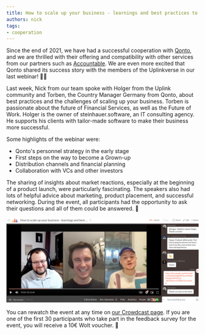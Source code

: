 ```yaml
---
title: How to scale up your business - learnings and best practices to go from MVP to Unicorn
authors: nick
tags:
- cooperation
---
```


Since the end of 2021, we have had a successful cooperation with [Qonto](https://qonto.com/), and we are thrilled with their offering and compatibility with other services from our partners such as [Accountable](https://www.accountable.de/). We are even more excited that Qonto shared its success story with the members of the Uplinkverse in our last webinar! 🧑‍💻

<!--truncate-->

Last week, Nick from our team spoke with Holger from the Uplink community and Torben, the Country Manager Germany from Qonto, about best practices and the challenges of scaling up your business. Torben is passionate about the future of Financial Services, as well as the Future of Work. Holger is the owner of steinhauer.software, an IT consulting agency. He supports his clients with tailor-made software to make their business more successful.

Some highlights of the webinar were:

- Qonto's personnel strategy in the early stage
- First steps on the way to become a Grown-up
- Distribution channels and financial planning
- Collaboration with VCs and other investors

The sharing of insights about market reactions, especially at the beginning of a product launch, were particularly fascinating. The speakers also had lots of helpful advice about marketing, product placement, and successful networking. During the event, all participants had the opportunity to ask their questions and all of them could be answered. 🙌

![](image.png)

You can rewatch the event at any time on [our Crowdcast page](https://www.crowdcast.io/e/uplinkqontoscaleyourbusiness). If you are one of the first 30 participants who take part in the feedback survey for the event, you will receive a 10€ Wolt voucher. 🍲
